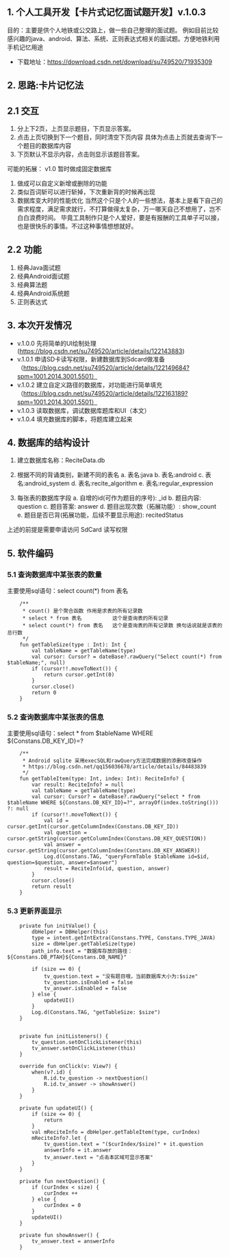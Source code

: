 ## 1. 个人工具开发【卡片式记忆面试题开发】v.1.0.3
目的：主要是供个人地铁或公交路上，做一些自己整理的面试题。
例如目前比较感兴趣的java、android、算法、系统、正则表达式相关的面试题。方便地铁利用手机记忆用途

- 下载地址：https://download.csdn.net/download/su749520/71935309

## 2. 思路:卡片记忆法
## 2.1 交互
1. 分上下2页，上页显示题目，下页显示答案。
2. 点击上页切换到下一个题目，同时清空下页内容
具体为点击上页就去查询下一个题目的数据库内容
3. 下页默认不显示内容，点击则显示该题目答案。

可能的拓展：
v1.0 暂时做成固定数据库
1. 做成可以自定义新增或删除的功能
2. 类似百词斩可以进行斩掉，下次重新背的时候再出现
3. 数据库变大时的性能优化
当然这个只是个人的一些想法，基本上是看下自己的需求程度，满足需求就行，不打算做得太复杂，万一哪天自己不想用了，岂不白白浪费时间。
毕竟工具制作只是个人爱好，要是有报酬的工具单子可以接，也是很快乐的事情。不过这种事情想想就好。

## 2.2 功能
1. 经典Java面试题
2. 经典Android面试题
3. 经典算法题
4. 经典Android系统题
5. 正则表达式

## 3. 本次开发情况
- v.1.0.0 先将简单的UI绘制处理(https://blog.csdn.net/su749520/article/details/122143883)
- v.1.0.1 申请SD卡读写权限，新建数据库到Sdcard做准备（https://blog.csdn.net/su749520/article/details/122149684?spm=1001.2014.3001.5501）
- v.1.0.2 建立自定义路径的数据库，对功能进行简单填充（https://blog.csdn.net/su749520/article/details/122163189?spm=1001.2014.3001.5501）
- v.1.0.3 读取数据库，调试数据库题库和UI（本文）
- v.1.0.4 填充数据库的脚本，将题库建立起来

## 4. 数据库的结构设计
1. 建立数据库名称：ReciteData.db
2. 根据不同的背诵类别，新建不同的表名
    a. 表名:java
    b. 表名:android 
    c. 表名:android_system
    d. 表名:recite_algorithm
    e. 表名:regular_expression

3. 每张表的数据库字段
    a. 自增的id(可作为题目的序号): _id
    b. 题目内容: question
    c. 题目答案: answer
    d. 题目出现次数（拓展功能）: show_count
    e. 题目是否已背(拓展功能，后续不要显示用途): recitedStatus

上述的前提是需要申请访问 SdCard 读写权限

## 5. 软件编码
### 5.1 查询数据库中某张表的数量
主要使用sql语句：select count(*) from 表名
```
    /**
     * count() 是个聚合函数 作用是求表的所有记录数
     * select * from 表名          这个是查询表的所有记录
     * select count(*) from 表名   这个是查询表的所有记录数 换句话说就是该表的总行数
     */
    fun getTableSize(type : Int): Int {
        val tableName = getTableName(type)
        val cursor: Cursor? = dateBase?.rawQuery("Select count(*) from $tableName;", null)
        if (cursor!!.moveToNext()) {
            return cursor.getInt(0)
        }
        cursor.close()
        return 0
    }
```
### 5.2 查询数据库中某张表的信息
主要使用sql语句：select * from $tableName WHERE ${Constans.DB_KEY_ID}=?
```
    /**
     * Android sqlite 采用execSQL和rawQuery方法完成数据的添删改查操作
     * https://blog.csdn.net/qq156036678/article/details/84483839
     */
    fun getTableItem(type: Int, index: Int): ReciteInfo? {
        var result: ReciteInfo? = null
        val tableName = getTableName(type)
        val cursor: Cursor? = dateBase?.rawQuery("select * from $tableName WHERE ${Constans.DB_KEY_ID}=?", arrayOf(index.toString())) ?: null
        if (cursor!!.moveToNext()) {
            val id = cursor.getInt(cursor.getColumnIndex(Constans.DB_KEY_ID))
            val question = cursor.getString(cursor.getColumnIndex(Constans.DB_KEY_QUESTION))
            val answer = cursor.getString(cursor.getColumnIndex(Constans.DB_KEY_ANSWER))
            Log.d(Constans.TAG, "queryFormTable $tableName id=$id, question=$question, answer=$answer")
            result = ReciteInfo(id, question, answer)
        }
        cursor.close()
        return result
    }
```

### 5.3 更新界面显示
```
    private fun initValue() {
        dbHelper = DBHelper(this)
        type = intent.getIntExtra(Constans.TYPE, Constans.TYPE_JAVA)
        size = dbHelper.getTableSize(type)
        path_info.text = "数据库存放的路径：${Constans.DB_PTAH}${Constans.DB_NAME}"

        if (size == 0) {
            tv_question.text = "没有题目哦，当前数据库大小为:$size"
            tv_question.isEnabled = false
            tv_answer.isEnabled = false
        } else {
            updateUI()
        }
        Log.d(Constans.TAG, "getTableSize: $size")
    }


    private fun initListeners() {
        tv_question.setOnClickListener(this)
        tv_answer.setOnClickListener(this)
    }

    override fun onClick(v: View?) {
        when(v?.id) {
            R.id.tv_question -> nextQuestion()
            R.id.tv_answer -> showAnswer()
        }
    }

    private fun updateUI() {
        if (size <= 0) {
            return
        }
        val mReciteInfo = dbHelper.getTableItem(type, curIndex)
        mReciteInfo?.let {
            tv_question.text = "($curIndex/$size)" + it.question
            answerInfo = it.answer
            tv_answer.text = "点击本区域可显示答案"
        }
    }

    private fun nextQuestion() {
        if (curIndex < size) {
            curIndex ++
        } else {
            curIndex = 0
        }
        updateUI()
    }

    private fun showAnswer() {
        tv_answer.text = answerInfo
    }
```